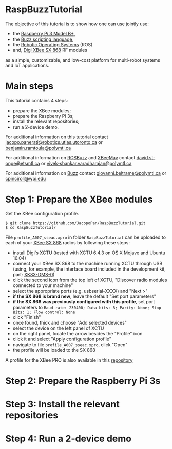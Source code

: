 # RaspBuzzTutorial

The objective of this tutorial is to show how one can use jointly use:
- the [Raspberry Pi 3 Model B+](https://www.raspberrypi.org/products/raspberry-pi-3-model-b-plus/),
- the [Buzz scripting language](https://the.swarming.buzz/wiki/),
- the [Robotic Operating Systems](https://www.ros.org/about-ros/) (ROS)
- and, [Digi XBee SX 868](https://www.digi.com/products/embedded-systems/digi-xbee/rf-modules/sub-1-ghz-modules/digi-xbee-sx-868) RF modules

as a simple, customizable, and low-cost platform for multi-robot systems and IoT applications.

# Main steps

This tutorial contains 4 steps:
- prepare the XBee modules;
- prepare the Raspberry Pi 3s;
- install the relevant repositories;
- run a 2-device demo.

For additional information on this tutorial contact <jacopo.panerati@robotics.utias.utoronto.ca> or <benjamin.ramtoula@polymtl.ca>

For additional information on [ROSBuzz](https://github.com/MISTLab/ROSBuzz) and [XBeeMav](https://github.com/MISTLab/XbeeMav) contact 
<david.st-onge@etsmtl.ca> or <vivek-shankar.varadharajan@polymtl.ca>

For additional information on [Buzz](https://github.com/MISTLab/Buzz/) contact 
<giovanni.beltrame@polymtl.ca> or <cpinciroli@wpi.edu>

# Step 1: Prepare the XBee modules

Get the XBee configuration profile.

```
$ git clone https://github.com/JacopoPan/RaspBuzzTutorial.git
$ cd RaspBuzzTutorial/
```

File `profile_A007_sseac.xpro` in folder `RaspBuzzTutorial` can be uploaded to each of your [XBee SX 868](https://www.digi.com/products/embedded-systems/digi-xbee/rf-modules/sub-1-ghz-modules/digi-xbee-sx-868) radios by following these steps:

- install Digi's [XCTU](https://www.digi.com/products/embedded-systems/digi-xbee/digi-xbee-tools/xctu#productsupport-utilities) (tested with XCTU 6.4.3 on OS X Mojave and Ubuntu 16.04)
- connect your XBee SX 868 to the machine running XCTU through USB (using, for example, the interface board included in the development kit, part: [XK8X-DMS-0](https://www.digikey.com/product-detail/en/digi-international/XK8X-DMS-0/602-2117-ND/))
- click the second icon from the top left of XCTU, "Discover radio modules connected to your machine"
- select the appropriate ports (e.g. usbserial-XXXX) and "Next >"
- **if the SX 868 is brand new**, leave the default "Set port parameters"
- **if the SX 868 was previously configured with this profile**, set port parameters to `Baud rate: 230400; Data bits: 8; Parity: None; Stop Bits: 1; Flow control: None`
- click "Finish"
- once found, thick and choose "Add selected devices"
- select the device on the left panel of XCTU
- on the right panel, locate the arrow besides the "Profile" icon
- click it and select "Apply configuration profile"
- navigate to file `profile_A007_sseac.xpro`, click "Open"
- the profile will be loaded to the SX 868

A profile for the XBee PRO is also available in this [repository](http://git.mistlab.ca/bramtoula/spiri-resources.git)

# Step 2: Prepare the Raspberry Pi  3s

# Step 3: Install the relevant repositories

# Step 4: Run a 2-device demo
